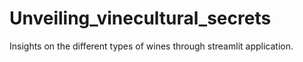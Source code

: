 # Unveiling_vinecultural_secrets
Insights on the different types of wines through streamlit application.
